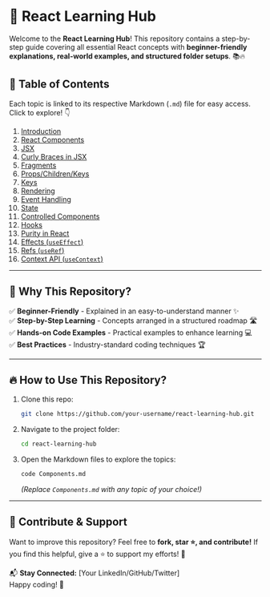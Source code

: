 # 🚀 **React Learning Hub**  

Welcome to the **React Learning Hub**! This repository contains a step-by-step guide covering all essential React concepts with **beginner-friendly explanations, real-world examples, and structured folder setups**. 📚🔥

## 📌 **Table of Contents**

Each topic is linked to its respective Markdown (`.md`) file for easy access. Click to explore! 👇

1. [Introduction](https://github.com/SouravKumar6685/React-Notes/blob/main/01_installation.md)
2. [React Components](https://github.com/SouravKumar6685/React-Notes/blob/main/03_React_Components.md)
3. [JSX](https://github.com/SouravKumar6685/React-Notes/blob/main/04_jsx.md)
4. [Curly Braces in JSX](https://github.com/SouravKumar6685/React-Notes/blob/main/05_Curley_Braces.md)
5. [Fragments](https://github.com/SouravKumar6685/React-Notes/blob/main/06_Fragments.md)
6. [Props/Children/Keys](https://github.com/SouravKumar6685/React-Notes/blob/main/07_Props_Children.md)
7. [Keys](https://github.com/SouravKumar6685/React-Notes/blob/main/08_keys.md)
8. [Rendering](https://github.com/SouravKumar6685/React-Notes/blob/main/09_Rendering.md)
9. [Event Handling](https://github.com/SouravKumar6685/React-Notes/blob/main/10_EventHandling.md)
10. [State](https://github.com/SouravKumar6685/React-Notes/blob/main/11_State.md)
11. [Controlled Components](https://github.com/SouravKumar6685/React-Notes/blob/main/12_Controlled_components.md)
12. [Hooks](https://github.com/SouravKumar6685/React-Notes/blob/main/13_React_Hooks.md)
13. [Purity in React](https://github.com/SouravKumar6685/React-Notes/blob/main/14_purity.md)
14. [Effects (`useEffect`)](https://github.com/SouravKumar6685/React-Notes/blob/main/15_Effects.md)
15. [Refs (`useRef`)](https://github.com/SouravKumar6685/React-Notes/blob/main/16_Refs.md)
16. [Context API (`useContext`)](https://github.com/SouravKumar6685/React-Notes/blob/main/17_Context.md)


---

## 🎯 **Why This Repository?**
✅ **Beginner-Friendly** - Explained in an easy-to-understand manner ✨  
✅ **Step-by-Step Learning** - Concepts arranged in a structured roadmap 🛣️  
✅ **Hands-on Code Examples** - Practical examples to enhance learning 💻  
✅ **Best Practices** - Industry-standard coding techniques 🏆  

---

## 🔥 **How to Use This Repository?**
1. Clone this repo:  
   ```bash
   git clone https://github.com/your-username/react-learning-hub.git
   ```
2. Navigate to the project folder:  
   ```bash
   cd react-learning-hub
   ```
3. Open the Markdown files to explore the topics:  
   ```bash
   code Components.md
   ```
   *(Replace `Components.md` with any topic of your choice!)*

---

## 🤝 **Contribute & Support**
Want to improve this repository? Feel free to **fork, star ⭐, and contribute!** If you find this helpful, give a ⭐ to support my efforts! 🙌

📬 **Stay Connected:** [Your LinkedIn/GitHub/Twitter]  
Happy coding! 🚀


